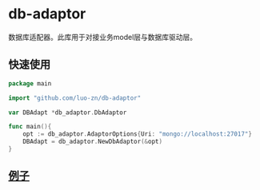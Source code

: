 # db-adaptor
数据库适配器。此库用于对接业务model层与数据库驱动层。

## 快速使用
```go
package main

import "github.com/luo-zn/db-adaptor"

var DBAdapt *db_adaptor.DbAdaptor

func main(){
    opt := db_adaptor.AdaptorOptions{Uri: "mongo://localhost:27017"}
    DBAdapt = db_adaptor.NewDbAdaptor(&opt)
}
```


## [例子](docs/examples.md)